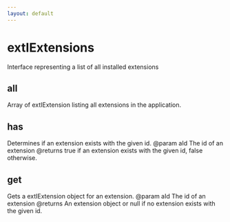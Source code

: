 ```yaml
---
layout: default
---
```


# extIExtensions #

Interface representing a list of all installed extensions


## all ##

Array of extIExtension listing all extensions in the application.


## has ##

Determines if an extension exists with the given id.
@param   aId
         The id of an extension
@returns true if an extension exists with the given id,
         false otherwise.


## get ##

Gets a extIExtension object for an extension.
@param   aId
         The id of an extension
@returns An extension object or null if no extension exists
         with the given id.

